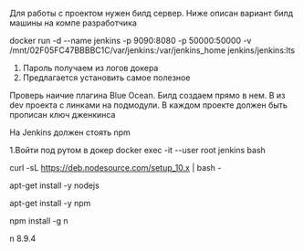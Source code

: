 
Для работы с проектом нужен билд сервер.
Ниже описан вариант билд машины на компе разработчика

docker run -d --name jenkins -p 9090:8080 -p 50000:50000 -v /mnt/02F05FC47BBBBC1C/var/jenkins:/var/jenkins_home jenkins/jenkins:lts


1. Пароль получаем из логов докера
2. Предлагается установить самое полезное

Проверь наичие плагина Blue Ocean. 
Билд создаем прямо в нем. В из dev проекта с линками на подмодули. 
В каждом проекте должен быть прописан ключ дженкинса

На Jenkins должен стоять npm

1.Войти под рутом в докер docker exec -it --user root jenkins bash

curl -sL https://deb.nodesource.com/setup_10.x | bash -

apt-get install -y nodejs

apt-get install -y npm

npm install -g n

n 8.9.4
